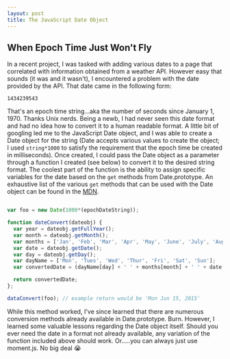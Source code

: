 ```yaml
---
layout: post
title: The JavaScript Date Object
---
```


## When Epoch Time Just Won't Fly

In a recent project, I was tasked with adding various dates to a page that correlated with information obtained from a weather API. However easy that sounds (it was and it wasn't), I encountered a problem with the date provided by the API. That date came in the following form:

`1434239543`

That's an epoch time string...aka the number of seconds since January 1, 1970. Thanks Unix nerds. Being a newb, I had never seen this date format and had no idea how to convert it to a human readable format. A little bit of googling led me to the JavaScript Date object, and I was able to create a Date object for the string (Date accepts various values to create the object; I used `string*1000` to satisfy the requirement that the epoch time be created in milliseconds). Once created, I could pass the Date object as a parameter through a function I created (see below) to convert it to the desired string format. The coolest part of the function is the ability to assign specific variables for the date based on the `get` methods from Date.prototype. An exhaustive list of the various `get` methods that can be used with the Date object can be found in the [MDN](https://developer.mozilla.org/en-US/docs/Web/JavaScript/Reference/Global_Objects/Date).

```JavaScript

var foo = new Date(1000*(epochDateString));

function dateConvert(dateobj) {
  var year = dateobj.getFullYear();
  var month = dateobj.getMonth();
  var months = ['Jan', 'Feb', 'Mar', 'Apr', 'May', 'June', 'July', 'Aug', 'Sept', 'Oct', 'Nov', 'Dec'];
  var date = dateobj.getDate();
  var day = dateobj.getDay();
  var dayName = ['Mon', 'Tues', 'Wed', 'Thur', 'Fri', 'Sat', 'Sun'];
  var convertedDate = (dayName[day] + ' ' + months[month] + ' ' + date + ', ' + year).toString();

  return convertedDate;
};

dataConvert(foo); // example return would be 'Mon Jun 15, 2015'

```

While this method worked, I've since learned that there are numerous conversion methods already available in Date.prototype. Burn. However, I learned some valuable lessons regarding the Date object itself. Should you ever need the date in a format not already available, any variation of the function included above should work. Or.....you can always just use moment.js. No big deal :sob:
